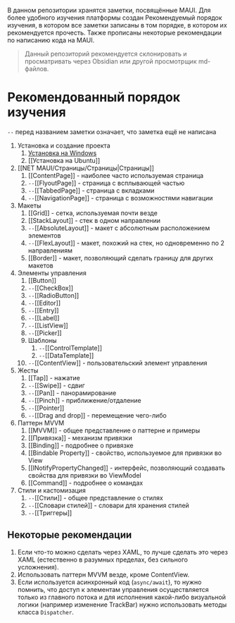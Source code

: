 В данном репозитории хранятся заметки, посвящённые MAUI. Для более удобного изучения платформы создан Рекомендуемый порядок изучения, в котором все заметки записаны в том порядке, в котором их рекомендуется прочесть. Также прописаны некоторые рекомендации по написанию кода на MAUI.

> Данный репозиторий рекомендуется склонировать и просматривать через Obsidian или другой просмотрщик md-файлов.

# Рекомендованный порядок изучения

`--` перед названием заметки означает, что заметка ещё не написана

1. Установка и создание проекта
	1. [Установка на Windows](Установка/Установка%20на%20Windows.md)
	2. [[Установка на Ubuntu]]
2. [[NET MAUI/Страницы/Страницы|Страницы]]
	1. [[ContentPage]] - наиболее часто используемая страница
	2. `--`[[FlyoutPage]] - страница с всплывающей частью
	3. `--`[[TabbedPage]] - страница с вкладками
	4. `--`[[NavigationPage]] - страница с возможностями навигации
3. Макеты
	1. [[Grid]] - сетка, используемая почти везде
	2. [[StackLayout]] - стек в одном направлении
	3. `--`[[AbsoluteLayout]] - макет с абсолютным расположением элементов
	4. `--`[[FlexLayout]] - макет, похожий на стек, но одновременно по 2 направлениям
	5. [[Border]] - макет, позволяющий сделать границу для других макетов
4. Элементы управления
	1. [[Button]]
	2. `--`[[CheckBox]]
	3. `--`[[RadioButton]]	
	4. `--`[[Editor]]
	5. `--`[[Entry]]
	6. `--`[[Label]]
	7. `--`[[ListView]]
	8. `--`[[Picker]]
	9. Шаблоны
		1. `--`[[ControlTemplate]]
		2. `--`[[DataTemplate]]
	10. `--`[[ContentView]] - пользовательский элемент управления
5. Жесты
	1. [[Tap]] - нажатие
	2. `--`[[Swipe]] - сдвиг
	3. `--`[[Pan]] - панорамирование
	4. `--`[[Pinch]] - приближение/отдаление
	5. `--`[[Pointer]]
	6. `--`[[Drag and drop]] - перемещение чего-либо
6. Паттерн MVVM
	1. [[MVVM]] - общее представление о паттерне и примеры
	2. [[Привязка]] - механизм привязки
	3. [[Binding]] - подробнее о привязке
	4. [[Bindable Property]] - свойство, используемое для привязки во View
	5. [[INotifyPropertyChanged]] - интерфейс, позволяющий создавать свойства для привязки во ViewModel
	6. [[Command]] - подробнее о командах
7.  Стили и кастомизация
	1. `--`[[Стили]] - общее представление о стилях
	2. `--`[[Словари стилей]] - словари для хранения стилей
	3. `--`[[Триггеры]]

## Некоторые рекомендации

1. Если что-то можно сделать через XAML, то лучше сделать это через XAML (естественно в разумных пределах, без сильного усложнения).
2. Использовать паттерн MVVM везде, кроме ContentView.
3. Если используется асинхронный код (`async/await`), то нужно помнить, что доступ к элементам управления осуществляется только из главного потока и для исполнения какой-либо визуальной логики (например изменение TrackBar) нужно использовать методы класса `Dispatcher`.
